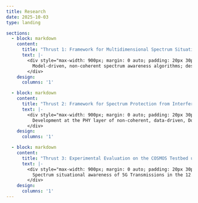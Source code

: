 ```yaml
---
title: Research
date: 2025-10-03
type: landing

sections:
  - block: markdown
    content:
      title: "Thrust 1: Framework for Multidimensional Spectrum Situational Awareness using a Backscatter Fabric"
      text: |-
        <div style="max-width: 900px; margin: 0 auto; padding: 20px 30px; line-height: 1.6;">
          Model-driven, non-coherent spectrum awareness algorithms; design and prototype of wideband embedded backscatter radio tags; scalability challenges surrounding the use of backscatter fabrics for wide swaths of spectral bands.
        </div>
    design:
      columns: '1'

  - block: markdown
    content:
      title: "Thrust 2: Framework for Spectrum Protection from Interference"
      text: |-
        <div style="max-width: 900px; margin: 0 auto; padding: 20px 30px; line-height: 1.6;">
          Development at the PHY layer of non-coherent, data-driven, DoA-assisted algorithms that cancel interference at desired locations.
        </div>
    design:
      columns: '1'

  - block: markdown
    content:
      title: "Thrust 3: Experimental Evaluation on the COSMOS Testbed using the Illustrative Example of 5G Terrestrial Network and SAT Coexistence in FR3 spectrum"
      text: |-
        <div style="max-width: 900px; margin: 0 auto; padding: 20px 30px; line-height: 1.6;">
          Spectrum situational awareness of 5G Transmissions in the 12.2–12.7 GHz bands will be demonstrated; spectrum protection of non-geostationary orbit-fixed satellite service (NGSO-FSS) receivers against 5G transmissions in the 12.2–12.7 GHz bands will also be tested.
        </div>
    design:
      columns: '1'
---
```

